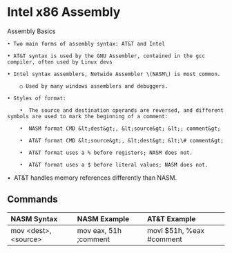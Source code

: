 # Intel x86 Assembly

 Assembly Basics

	• Two main forms of assembly syntax: AT&T and Intel

	• AT&T syntax is used by the GNU Assembler, contained in the gcc compiler, often used by Linux devs

	• Intel syntax assemblers, Netwide Assembler \(NASM\) is most common.

		○ Used by many windows assemblers and debuggers.

	• Styles of format:

		•  The source and destination operands are reversed, and different symbols are used to mark the beginning of a comment:

		•  NASM format CMD &lt;dest&gt;, &lt;source&gt; &lt;; comment&gt;

		•  AT&T format CMD &lt;source&gt;, &lt;dest&gt; &lt;\# comment&gt;

		•  AT&T format uses a % before registers; NASM does not.

		•  AT&T format uses a $ before literal values; NASM does not.

•  AT&T handles memory references differently than NASM.

## Commands

| NASM Syntax | NASM Example | AT&T Example |
| :--- | :--- | :--- |
| mov &lt;dest&gt;, &lt;source&gt; | mov eax, 51h ;comment | movl $51h, %eax \#comment |



